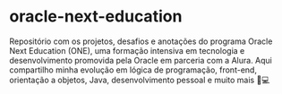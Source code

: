 # oracle-next-education
Repositório com os projetos, desafios e anotações do programa Oracle Next Education (ONE), uma formação intensiva em tecnologia e desenvolvimento promovida pela Oracle em parceria com a Alura. Aqui compartilho minha evolução em lógica de programação, front-end, orientação a objetos, Java, desenvolvimento pessoal e muito mais 🚀💻
